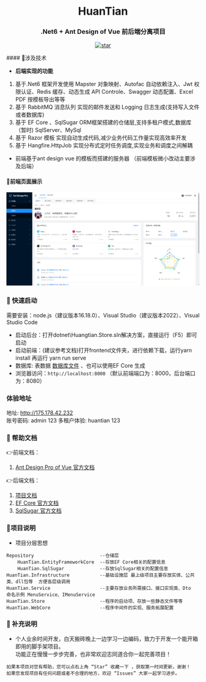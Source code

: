 <div align="center"><h1>HuanTian</h1></div>
<div align="center"><h3>.Net6 + Ant Design of Vue 前后端分离项目</h3></div>

<div align="center">

[![star](https://gitee.com/wanglei6688/huantian/badge/star.svg?theme=dark)](https://gitee.com/wanglei6688/huantian/stargazers)

</div>
#### 🎁涉及技术

* **后端实现的功能**
1. 基于.Net6 框架开发使用 Mapster 对象映射、Autofac 自动依赖注入、Jwt 权限认证、Redis 缓存、动态生成 API Controle、Swagger 动态配置、Excel PDF 按模板导出等等
2. 基于 RabbitMQ 消息队列 实现的邮件发送和 Logging 日志生成(支持写入文件或者数据库)
3. 基于 EF Core 、SqlSugar ORM框架搭建的仓储层,支持多租户模式,数据库（暂时) SqlServer、MySql
4. 基于 Razor 模板 实现自动生成代码,减少业务代码工作量实现高效率开发
5. 基于 Hangfire.HttpJob 实现分布式定时任务调度,实现业务和调度之间解耦

* 前端基于ant design vue 的模板而搭建的服务器 （前端模板微小改动主要涉及后端）

#### 👀前端页面展示

![首页展示](image2.png)

### 🍄 快速启动

需要安装：node.js（建议版本16.18.0）、Visual Studio（建议版本2022）、Visual Studio Code

* 启动后台：打开dotnet\Huangtian.Store.sln解决方案，直接运行（F5）即可启动
* 启动前端：(建议参考文档)打开frontend文件夹，进行依赖下载，运行yarn install 再运行 yarn run serve
* 数据库: 表数据 [数据库文件](https://gitee.com/wanglei6688/huantian/blob/master/sqldata/store_db.sql) 、也可以使用EF Core 生成 
* 浏览器访问：`http://localhost:8000` （默认前端端口为：8000，后台端口为：8080）
### 体验地址
地址:      http://175.178.42.232    
账号密码:  admin 123  多租户体验: huantian 123
### 📖 帮助文档
👉前端文档：
1. [Ant Design Pro of Vue 官方文档](https://pro.antdv.com/docs/getting-started)

👉后端文档：
1. [项目文档](https://gitee.com/wanglei6688/wanglei/blob/master/dotnet/HuanTian.Store/README.md)
1. [EF Core  官方文档](https://learn.microsoft.com/zh-cn/ef/core/get-started/overview/first-app?tabs=netcore-cli)
2. [SqlSugar 官方文档](https://www.donet5.com/Home/Doc)

### 🍁项目说明
* 项目分层思想
```
Repository                        --仓储层
    HuanTian.EntityFrameworkCore  --存放EF Core相关的配置信息
    HuanTian.SqlSugar             --存放SqlSugar相关的配置信息
HuanTian.Infrastructure           --基础设施层 最上级项目主要存放实体、公共类、dll包等  方便各层级调用
HuanTian.Service                  --主要存放业务所需接口、接口实现类、Dto  命名示例 MenuService、IMenuService
HuanTian.Store                    --程序的启动项、存放一些静态文件等等   
HuanTian.WebCore                  --程序中间件的实现、服务拓展配置
```
### 🍖 补充说明

* 个人业余时间开发，白天搬砖晚上一边学习一边编码，致力于开发一个能开箱即用的脚手架项目。  
功能正在慢慢一步步完善，也非常欢迎志同道合你一起完善项目！


```
如果本项目对您有帮助，您可以点右上角 “Star” 收藏一下 ，获取第一时间更新，谢谢！
如果您发现项目有任何问题或者不合理的地方，欢迎 “Issues” 大家一起学习进步。
```